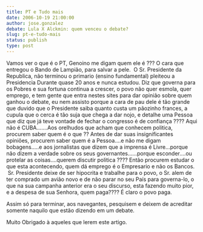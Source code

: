 ```yaml
---
title: PT e Tudo mais
date: 2006-10-19 21:00:00
author: jose.gonzalez
debate: Lula X Alckmin: quem venceu o debate?
slug: pt-e-tudo-mais
status: publish 
type: post
---
```


Vamos ver o que é o PT, Genoino me digam quem ele é ??? O cara que entregou o Bando de Lampião, para salvar a pele.  O Sr. Presidente da Republica, não terminou o primario (ensino fundamental) pleiteou a Presidencia Durante quase 20 anos e nunca estudou. Diz que governa para os Pobres e sua fortuna continua a crescer, o povo não quer esmola, quer emprego, e tem gente que entra nestes sites para dar opinião sobre quem ganhou o debate, eu nem assisto porque a cara de pau dele é tão grande que duvido que o Presidente saiba quanto custa um pãozinho frances, a cupula que o cerca é tão suja que chega a dar nojo, e detalhe uma Pessoa que diz que já teve vontade de fechar o congresso é de confiança ???? Aqui não é CUBA.......Aos orelhudos que acham que conhecem politica, procurem saber quem é o que ?? Antes de dar suas insignificantes opiniões, procurem saber quem é a Pessoa....e não me digam bobagens.....e aos jornalistas que dizem que a imprensa é Livre...porque não dizem a verdade sobre os seus governantes......porque esconder....ou protelar as coisas....querem discutir politica ???? Então procurem estudar o que esta acontecendo, quem dá emprego é o Empresario e não os Bancos.   Sr. Presidente deixe de ser hipocrita e trabalhe para o povo, o Sr. alem de ter comprado um avião novo e de não parar no seu País para governa-lo, o que na sua campanha anterior era o seu discurso, esta fazendo muito pior, e a despesa de sua Senhora, quem paga???? É claro o povo paga.


Assim só para terminar, aos navegantes, pesquisem e deixem de acreditar somente naquilo que estão dizendo em um debate.


Muito Obrigado à aqueles que lerem este artigo.


